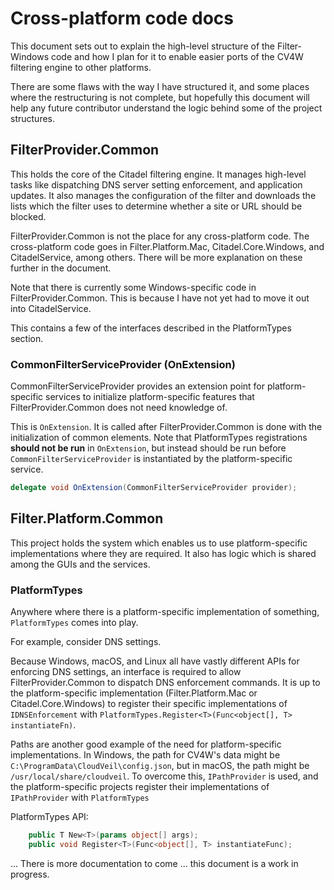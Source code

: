 # Cross-platform code docs

This document sets out to explain the high-level structure of the Filter-Windows code and how I plan for it to enable easier ports of the CV4W filtering engine to other platforms.

There are some flaws with the way I have structured it, and some places where the restructuring is not complete, but hopefully this document will help any future contributor understand the logic behind some of the project structures.

## FilterProvider.Common

This holds the core of the Citadel filtering engine. It manages high-level tasks like dispatching DNS server setting enforcement, and application updates. It also manages the configuration of the filter and downloads the lists which the filter uses to determine whether a site or URL should be blocked.

FilterProvider.Common is not the place for any cross-platform code. The cross-platform code goes in Filter.Platform.Mac, Citadel.Core.Windows, and CitadelService, among others. There will be more explanation on these further in the document.

Note that there is currently some Windows-specific code in FilterProvider.Common. This is because I have not yet had to move it out into CitadelService.

This contains a few of the interfaces described in the PlatformTypes section.

### CommonFilterServiceProvider (OnExtension)

CommonFilterServiceProvider provides an extension point for platform-specific services to initialize platform-specific features that FilterProvider.Common does not need knowledge of.

This is `OnExtension`. It is called after FilterProvider.Common is done with the initialization of common elements. Note that PlatformTypes registrations **should not be run** in `OnExtension`, but instead should be run before `CommonFilterServiceProvider` is instantiated by the platform-specific service.

```C#
delegate void OnExtension(CommonFilterServiceProvider provider);
```

## Filter.Platform.Common

This project holds the system which enables us to use platform-specific implementations where they are required. It also has logic which is shared among the GUIs and the services.

### PlatformTypes

Anywhere where there is a platform-specific implementation of something, `PlatformTypes` comes into play.

For example, consider DNS settings.

Because Windows, macOS, and Linux all have vastly different APIs for enforcing DNS settings, an interface is required to allow FilterProvider.Common to dispatch DNS enforcement commands. It is up to the platform-specific implementation (Filter.Platform.Mac or Citadel.Core.Windows) to register their specific implementations of `IDNSEnforcement` with `PlatformTypes.Register<T>(Func<object[], T> instantiateFn)`.

Paths are another good example of the need for platform-specific implementations. In Windows, the path for CV4W's data might be `C:\ProgramData\CloudVeil\config.json`, but in macOS, the path might be `/usr/local/share/cloudveil`. To overcome this, `IPathProvider` is used, and the platform-specific projects register their implementations of `IPathProvider` with `PlatformTypes`

PlatformTypes API:
```C#
	public T New<T>(params object[] args);
	public void Register<T>(Func<object[], T> instantiateFunc);
```

... There is more documentation to come ... this document is a work in progress.